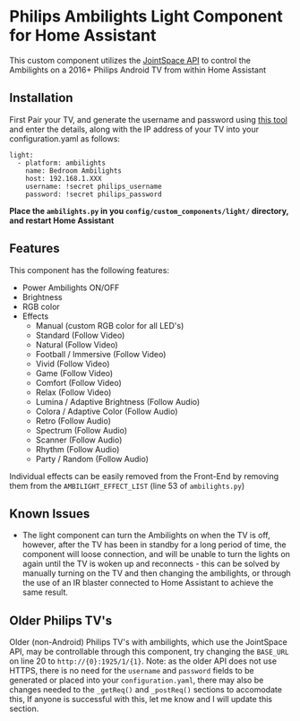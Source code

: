 # Philips Ambilights Light Component for Home Assistant

This custom component utilizes the [JointSpace API](http://jointspace.sourceforge.net/projectdata/documentation/jasonApi/1/doc/API.html) to control the Ambilights on a 2016+ Philips Android TV from within Home Assistant

## Installation
First Pair your TV, and generate the username and password using [this tool](https://github.com/suborb/philips_android_tv) and enter the details, along with the IP address of your TV into your configuration.yaml as follows:
```
light:
  - platform: ambilights
    name: Bedroom Ambilights
    host: 192.168.1.XXX
    username: !secret philips_username
    password: !secret philips_password
```

**Place the `ambilights.py` in you `config/custom_components/light/` directory, and restart Home Assistant**

## Features
This component has the following features:
- Power Ambilights ON/OFF
- Brightness
- RGB color
- Effects
  - Manual (custom RGB color for all LED's)
  - Standard (Follow Video)
  - Natural (Follow Video)
  - Football / Immersive (Follow Video)
  - Vivid (Follow Video)
  - Game (Follow Video)
  - Comfort (Follow Video)
  - Relax (Follow Video)
  - Lumina / Adaptive Brightness (Follow Audio)
  - Colora / Adaptive Color (Follow Audio)
  - Retro (Follow Audio)
  - Spectrum (Follow Audio)
  - Scanner (Follow Audio)
  - Rhythm (Follow Audio)
  - Party / Random (Follow Audio)
  
Individual effects can be easily removed from the Front-End by removing them from the `AMBILIGHT_EFFECT_LIST` (line 53 of `ambilights.py`)

## Known Issues
- The light component can turn the Ambilights on when the TV is off, however, after the TV has been in standby for a long period of time, the component will loose connection, and will be unable to turn the lights on again until the TV is woken up and reconnects - this can be solved by manually turning on the TV and then changing the ambilights, or through the use of an IR blaster connected to Home Assistant to achieve the same result.

## Older Philips TV's
Older (non-Android) Philips TV's with ambilights, which use the JointSpace API, may be controllable through this component, try changing the `BASE_URL` on line 20 to `http://{0}:1925/1/{1}`. Note: as the older API does not use HTTPS, there is no need for the `username` and  `password` fields to be generated or placed into your `configuration.yaml`, there may also be changes needed to the `_getReq()` and `_postReq()` sections to accomodate this, If anyone is successful with this, let me know and I will update this section.
